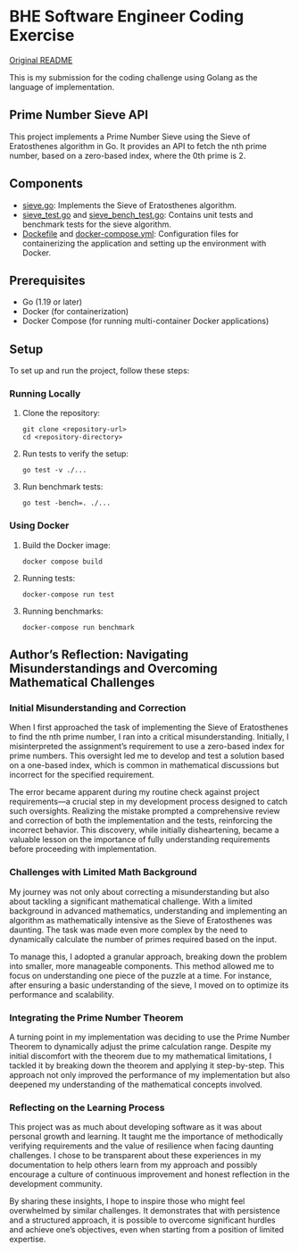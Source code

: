 # BHE Software Engineer Coding Exercise

[Original README](README.old.md)

This is my submission for the coding challenge using Golang as the language of
implementation.

## Prime Number Sieve API

This project implements a Prime Number Sieve using the Sieve of Eratosthenes algorithm in Go. It provides an API to fetch the nth prime number, based on a zero-based index, where the 0th prime is 2.

## Components

- [sieve.go](go/pkg/sieve/sieve.go): Implements the Sieve of Eratosthenes algorithm.
- [sieve_test.go](go/pkg/sieve/sieve_test.go) and [sieve_bench_test.go](go/pkg/sieve/sieve_bench_test.go): Contains unit tests and benchmark tests for the sieve algorithm.
- [Dockefile](go/Dockerfile) and [docker-compose.yml](docker-compose.yml): Configuration files for containerizing the application and setting up the environment with Docker.

## Prerequisites

- Go (1.19 or later)
- Docker (for containerization)
- Docker Compose (for running multi-container Docker applications)

## Setup

To set up and run the project, follow these steps:

### Running Locally

1. Clone the repository:
   ```
   git clone <repository-url>
   cd <repository-directory>
   ```

2. Run tests to verify the setup:
   ```
   go test -v ./...
   ```

3. Run benchmark tests:
   ```
   go test -bench=. ./...
   ```

### Using Docker

1. Build the Docker image:
   ```
   docker compose build
   ```

2. Running tests:
   ```
   docker-compose run test
   ```

3. Running benchmarks:
   ```
   docker-compose run benchmark
   ```

## Author’s Reflection: Navigating Misunderstandings and Overcoming Mathematical Challenges

### Initial Misunderstanding and Correction

When I first approached the task of implementing the Sieve of Eratosthenes to find the nth prime number, I ran into a critical misunderstanding. Initially, I misinterpreted the assignment’s requirement to use a zero-based index for prime numbers. This oversight led me to develop and test a solution based on a one-based index, which is common in mathematical discussions but incorrect for the specified requirement.

The error became apparent during my routine check against project requirements—a crucial step in my development process designed to catch such oversights. Realizing the mistake prompted a comprehensive review and correction of both the implementation and the tests, reinforcing the incorrect behavior. This discovery, while initially disheartening, became a valuable lesson on the importance of fully understanding requirements before proceeding with implementation.

### Challenges with Limited Math Background

My journey was not only about correcting a misunderstanding but also about tackling a significant mathematical challenge. With a limited background in advanced mathematics, understanding and implementing an algorithm as mathematically intensive as the Sieve of Eratosthenes was daunting. The task was made even more complex by the need to dynamically calculate the number of primes required based on the input.

To manage this, I adopted a granular approach, breaking down the problem into smaller, more manageable components. This method allowed me to focus on understanding one piece of the puzzle at a time. For instance, after ensuring a basic understanding of the sieve, I moved on to optimize its performance and scalability.

### Integrating the Prime Number Theorem

A turning point in my implementation was deciding to use the Prime Number Theorem to dynamically adjust the prime calculation range. Despite my initial discomfort with the theorem due to my mathematical limitations, I tackled it by breaking down the theorem and applying it step-by-step. This approach not only improved the performance of my implementation but also deepened my understanding of the mathematical concepts involved.

### Reflecting on the Learning Process

This project was as much about developing software as it was about personal growth and learning. It taught me the importance of methodically verifying requirements and the value of resilience when facing daunting challenges. I chose to be transparent about these experiences in my documentation to help others learn from my approach and possibly encourage a culture of continuous improvement and honest reflection in the development community.

By sharing these insights, I hope to inspire those who might feel overwhelmed by similar challenges. It demonstrates that with persistence and a structured approach, it is possible to overcome significant hurdles and achieve one’s objectives, even when starting from a position of limited expertise.
